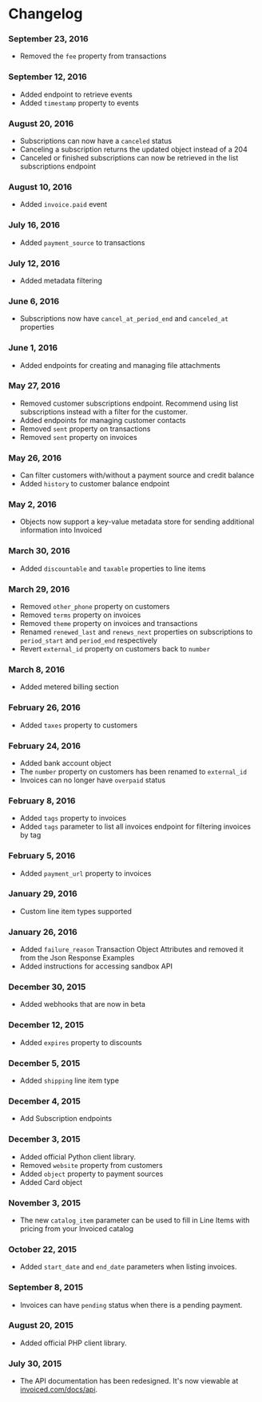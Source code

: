 Changelog
=========

### September 23, 2016
- Removed the `fee` property from transactions

### September 12, 2016
- Added endpoint to retrieve events
- Added `timestamp` property to events

### August 20, 2016
- Subscriptions can now have a `canceled` status
- Canceling a subscription returns the updated object instead of a 204
- Canceled or finished subscriptions can now be retrieved in the list subscriptions endpoint

### August 10, 2016
- Added `invoice.paid` event

### July 16, 2016
- Added `payment_source` to transactions

### July 12, 2016
- Added metadata filtering

### June 6, 2016
- Subscriptions now have `cancel_at_period_end` and `canceled_at` properties

### June 1, 2016
- Added endpoints for creating and managing file attachments

### May 27, 2016
- Removed customer subscriptions endpoint. Recommend using list subscriptions instead with a filter for the customer.
- Added endpoints for managing customer contacts
- Removed `sent` property on transactions
- Removed `sent` property on invoices

### May 26, 2016
- Can filter customers with/without a payment source and credit balance
- Added `history` to customer balance endpoint

### May 2, 2016
- Objects now support a key-value metadata store for sending additional information into Invoiced

### March 30, 2016
- Added `discountable` and `taxable` properties to line items

### March 29, 2016

- Removed `other_phone` property on customers
- Removed `terms` property on invoices
- Removed `theme` property on invoices and transactions
- Renamed `renewed_last` and `renews_next` properties on subscriptions to `period_start` and `period_end` respectively
- Revert `external_id` property on customers back to `number`

### March 8, 2016

- Added metered billing section

### February 26, 2016

- Added `taxes` property to customers

### February 24, 2016

- Added bank account object
- The `number` property on customers has been renamed to `external_id`
- Invoices can no longer have `overpaid` status

### February 8, 2016

- Added `tags` property to invoices
- Added `tags` parameter to list all invoices endpoint for filtering invoices by tag

### February 5, 2016

- Added `payment_url` property to invoices

### January 29, 2016

- Custom line item types supported

### January 26, 2016

- Added `failure_reason` Transaction Object Attributes and removed it from the Json Response Examples
- Added instructions for accessing sandbox API

### December 30, 2015

- Added webhooks that are now in beta

### December 12, 2015

- Added `expires` property to discounts

### December 5, 2015

- Added `shipping` line item type

### December 4, 2015

- Add Subscription endpoints

### December 3, 2015

- Added official Python client library.
- Removed `website` property from customers
- Added `object` property to payment sources
- Added Card object

### November 3, 2015

- The new `catalog_item` parameter can be used to fill in Line Items with pricing from your Invoiced catalog

### October 22, 2015

- Added `start_date` and `end_date` parameters when listing invoices.

### September 8, 2015

- Invoices can have `pending` status when there is a pending payment.

### August 20, 2015

- Added official PHP client library.

### July 30, 2015

- The API documentation has been redesigned. It's now viewable at [invoiced.com/docs/api](https://invoiced.com/docs/api).